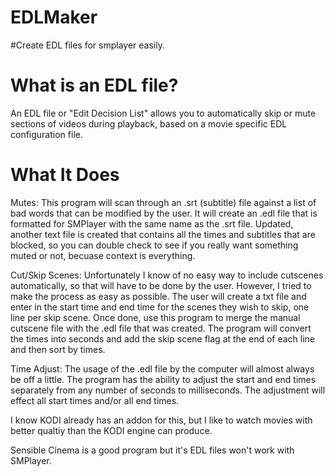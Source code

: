 # EDLMaker

#Create EDL files for smplayer easily.

# What is an EDL file? 
An EDL file or "Edit Decision List" allows you to automatically skip or mute sections of videos during playback, based on a movie specific EDL configuration file.


# What It Does
Mutes:
This program will scan through an .srt (subtitle) file against a list of bad words that can be modified by the user. It will create an .edl file that is formatted for SMPlayer with the same name as the .srt file. Updated, another text file is created that contains all the times and subtitles that are blocked, so you can double check to see if you really want something muted or not, becuase context is everything. 

Cut/Skip Scenes:
Unfortunately I know of no easy way to include cutscenes automatically, so that will have to be done by the user. However, I tried to make the process as easy as possible. The user will create a txt file and enter in the start time and end time for the scenes they wish to skip, one line per skip scene. Once done, use this program to merge the manual cutscene file with the .edl file that was created. The program will convert the times into seconds and add the skip scene flag at the end of each line and then sort by times.

Time Adjust:
The usage of the .edl file by the computer will almost always be off a little. The program has the ability to adjust the start and end times separately from any number of seconds to milliseconds. The adjustment will effect all start times and/or all end times. 

I know KODI already has an addon for this, but I like to watch movies with better qualtiy than the KODI engine can produce.

Sensible Cinema is a good program but it's EDL files won't work with SMPlayer. 
